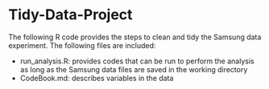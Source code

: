 # Tidy-Data-Project

The following R code provides the steps to clean and tidy the Samsung data experiment. 
The following files are included:
- run_analysis.R: provides codes that can be run to perform the analysis as long as the Samsung data files are saved in the working directory
- CodeBook.md: describes variables in the data
